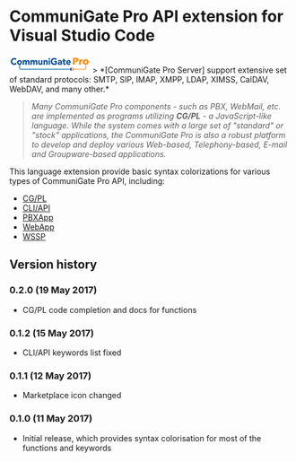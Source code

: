 # CommuniGate Pro API extension for Visual Studio Code
<img src="https://github.com/DigDes/vscode-cgpro/raw/master/images/communigate.gif" alt="CommuniGate Pro Logo"/>
> *[CommuniGate Pro Server] support extensive set of standard protocols: SMTP, SIP, IMAP, XMPP, LDAP, XIMSS, CalDAV, WebDAV, and many other.*

> *Many CommuniGate Pro components - such as PBX, WebMail, etc. are implemented as programs utilizing **CG/PL** - a JavaScript-like language. While the system comes with a large set of "standard" or "stock" applications, the CommuniGate Pro is also a robust platform to develop and deploy various Web-based, Telephony-based, E-mail and Groupware-based applications.*

This language extension provide basic syntax colorizations for various types of CommuniGate Pro API, including:
* [CG/PL]
* [CLI/API]
* [PBXApp]
* [WebApp]
* [WSSP]

## Version history
### 0.2.0 (19 May 2017)
* CG/PL code completion and docs for functions

### 0.1.2 (15 May 2017)
* CLI/API keywords list fixed

### 0.1.1 (12 May 2017)
* Marketplace icon changed

### 0.1.0 (11 May 2017)
* Initial release, which provides syntax colorisation for most of the functions and keywords

[CommuniGate Pro Server]:http://www.communigate.com
[CLI/API]:http://www.communigate.com/WebGuide/CLI.html
[CG/PL]:http://www.communigate.com/WebGuide/CGPL.html
[PBXApp]:http://www.communigate.com/WebGuide/PBXApp.html
[WebApp]:http://www.communigate.com/WebGuide/WebApp.html
[WSSP]:http://www.communigate.com/WebGuide/WSSP.html